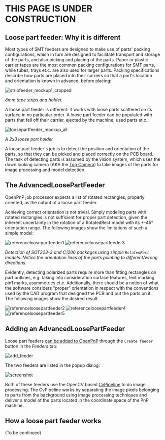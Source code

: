 # **THIS PAGE IS UNDER CONSTRUCTION**

## Loose part feeder: Why it is different

Most types of SMT feeders are designed to make use of parts' packing configurations, which in turn are designed to facilitate transport and storage of the parts, and also picking and placing of the parts. Paper or plastic carrier tapes are the most common packing configurations for SMT parts, while tubes, trays et.c. are also used for larger parts.  Packing specifications describe how parts are placed into their carriers so that a part's location and orientation is known in advance, before placing: 

![stripfeeder_mockup1_cropped](https://user-images.githubusercontent.com/1109829/27771876-54a8df70-5f60-11e7-9776-888ef5c0ba3b.png)

_8mm tape strips and holder._

A loose part feeder is different: It works with loose parts scattered on its surface in no particular order. A loose part feeder can be populated with parts that fell off their carrier, ejected by the machine, used parts et.c.:

![loosepartfeeder_mockup_all](https://user-images.githubusercontent.com/1109829/27770342-b4201920-5f45-11e7-8e83-6974acbd075c.png)

_A 2x3 loose part holder_

A loose part feeder's job is to detect the position and orientation of the parts, so that they can be picked and placed correctly on the PCB board. The task of detecting parts is assumed by the vision system, which uses the down looking camera (AKA the [Top Camera](https://github.com/openpnp/openpnp/wiki/Setup-and-Calibration:-Top-Camera-Setup)) to take images of the parts for image processing and model detection.

## The AdvancedLoosePartFeeder

OpenPnP job processor expects a list of rotated rectangles, properly oriented, as the output of a loose part feeder.

Achieving correct orientation is not trivial. Simply modeling parts with rotated rectangles is not sufficient for proper part detection, given the inherent uncertainty in the rotation of a RotatedRect model with its +-45° orientation range. The following images show the limitations of such a simple model:

![referenceloosepartfeeder1](https://user-images.githubusercontent.com/1109829/27792865-5aabf50c-6004-11e7-908a-c03b03d08418.png) ![referenceloosepartfeeder3](https://user-images.githubusercontent.com/1109829/27792863-5a9eb554-6004-11e7-9350-60937a10cbcd.png)

_Detection of SOT223-3 and C1206 packages using simple `RotatedRect` models. Notice the orientation lines of the parts pointing to different/wrong directions._

Evidently, detecting polarized parts require more than fitting rectangles on part outlines, e.g. taking into consideration surface features, text marking, pin1 marks, asymmetries et.c. Additionally, there should be a notion of what the software considers "proper" orientation in respect with the conventions used by the CAD program that designed the PCB and put the parts on it. The following images show the desired result:

![referenceloosepartfeeder2](https://user-images.githubusercontent.com/1109829/27792864-5aa813ce-6004-11e7-8bff-77c1ef15d3c5.png) ![referenceloosepartfeeder4](https://user-images.githubusercontent.com/1109829/27792862-5a62aec4-6004-11e7-907b-a94f4cf63791.png)  ![referenceloosepartfeeder5](https://user-images.githubusercontent.com/1109829/27793971-dc2bfe2a-6008-11e7-919a-3dd5a6328c70.png)

## Adding an AdvancedLoosePartFeeder

Loose part feeders [can be added to OpenPnP](https://github.com/openpnp/openpnp/wiki/Setup-and-Calibration:-Feeders#adding-a-feeder) through the `Create feeder` button in the _Feeders_ tab:

![add_feeder](https://user-images.githubusercontent.com/1109829/27770481-162114ce-5f48-11e7-8cff-4c894f731137.png)

The two feeders are listed in the popup dialog:

![screenshot](https://user-images.githubusercontent.com/1109829/27770426-403790b8-5f47-11e7-90f7-ce7db6064a3a.png)

Both of these feeders use the OpenCV based [CvPipeline](https://github.com/openpnp/openpnp/wiki/CvPipeline) to do image processing. The CvPipeline works by separating the image pixels belonging to parts from the background using image processing techniques and deliver a model of the parts located in the coordinate space of the PnP machine.

## How a loose part feeder works

(To be continued)